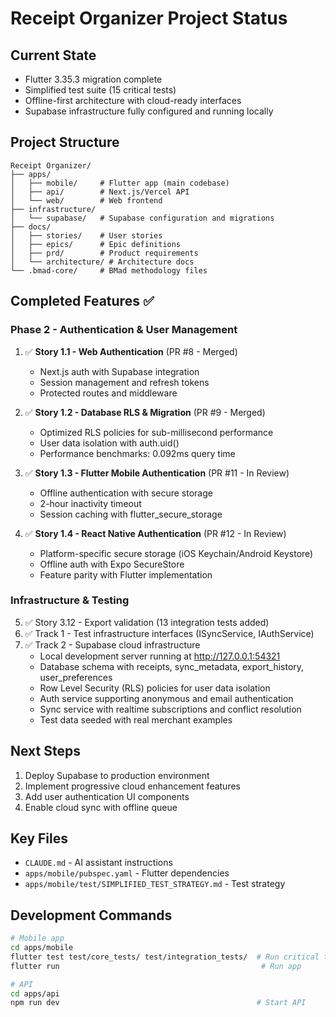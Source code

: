 # Receipt Organizer Project Status

## Current State
- Flutter 3.35.3 migration complete
- Simplified test suite (15 critical tests)
- Offline-first architecture with cloud-ready interfaces
- Supabase infrastructure fully configured and running locally

## Project Structure
```
Receipt Organizer/
├── apps/
│   ├── mobile/     # Flutter app (main codebase)
│   ├── api/        # Next.js/Vercel API
│   └── web/        # Web frontend
├── infrastructure/
│   └── supabase/   # Supabase configuration and migrations
├── docs/
│   ├── stories/    # User stories
│   ├── epics/      # Epic definitions
│   ├── prd/        # Product requirements
│   └── architecture/ # Architecture docs
└── .bmad-core/     # BMad methodology files
```

## Completed Features ✅

### Phase 2 - Authentication & User Management
1. ✅ **Story 1.1 - Web Authentication** (PR #8 - Merged)
   - Next.js auth with Supabase integration
   - Session management and refresh tokens
   - Protected routes and middleware

2. ✅ **Story 1.2 - Database RLS & Migration** (PR #9 - Merged)
   - Optimized RLS policies for sub-millisecond performance
   - User data isolation with auth.uid()
   - Performance benchmarks: 0.092ms query time

3. ✅ **Story 1.3 - Flutter Mobile Authentication** (PR #11 - In Review)
   - Offline authentication with secure storage
   - 2-hour inactivity timeout
   - Session caching with flutter_secure_storage

4. ✅ **Story 1.4 - React Native Authentication** (PR #12 - In Review)
   - Platform-specific secure storage (iOS Keychain/Android Keystore)
   - Offline auth with Expo SecureStore
   - Feature parity with Flutter implementation

### Infrastructure & Testing
5. ✅ Story 3.12 - Export validation (13 integration tests added)
6. ✅ Track 1 - Test infrastructure interfaces (ISyncService, IAuthService)
7. ✅ Track 2 - Supabase cloud infrastructure
   - Local development server running at http://127.0.0.1:54321
   - Database schema with receipts, sync_metadata, export_history, user_preferences
   - Row Level Security (RLS) policies for user data isolation
   - Auth service supporting anonymous and email authentication
   - Sync service with realtime subscriptions and conflict resolution
   - Test data seeded with real merchant examples

## Next Steps
1. Deploy Supabase to production environment
2. Implement progressive cloud enhancement features
3. Add user authentication UI components
4. Enable cloud sync with offline queue

## Key Files
- `CLAUDE.md` - AI assistant instructions
- `apps/mobile/pubspec.yaml` - Flutter dependencies
- `apps/mobile/test/SIMPLIFIED_TEST_STRATEGY.md` - Test strategy

## Development Commands
```bash
# Mobile app
cd apps/mobile
flutter test test/core_tests/ test/integration_tests/  # Run critical tests
flutter run                                             # Run app

# API
cd apps/api
npm run dev                                            # Start API
```
